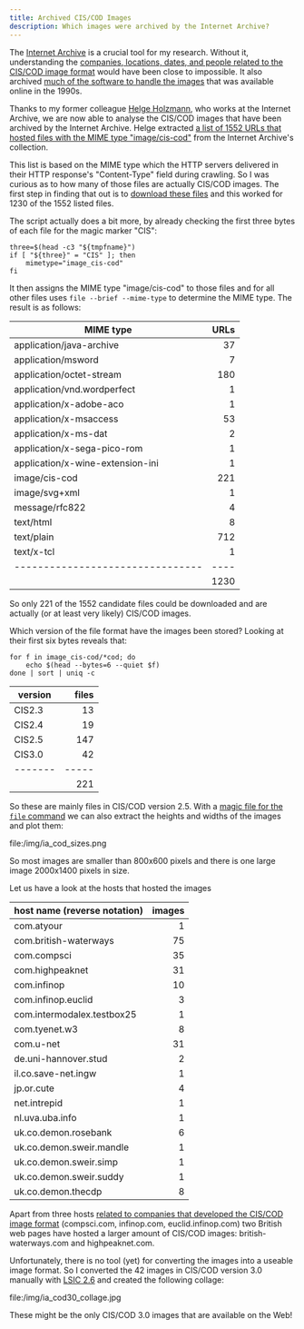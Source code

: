 ```yaml
---
title: Archived CIS/COD Images
description: Which images were archived by the Internet Archive?
---
```


The [Internet Archive](https://archive.org/) is a crucial tool for my
research. Without it, understanding the [companies, locations, dates,
and people related to the CIS/COD image
format](/2025/07/02/companies-locations-dates-and-people.html) would
have been close to impossible. It also archived [much of the software
to handle the images](/documentation.html#software) that was available
online in the 1990s.

Thanks to my former colleague [Helge
Holzmann](https://www.helgeholzmann.de/), who works at the Internet
Archive, we are now able to analyse the CIS/COD images that have been
archived by the Internet Archive. Helge extracted [a list of 1552 URLs
that hosted files with the MIME type
"image/cis-cod"](data/GWB-20240822201647_image-cis-cod.cdx) from the
Internet Archive's collection.

This list is based on the MIME type which the HTTP servers delivered
in their HTTP response's "Content-Type" field during crawling. So I
was curious as to how many of those files are actually CIS/COD images.
The first step in finding that out is to [download these
files](src/get_files_from_ia.sh) and this worked for 1230 of the 1552
listed files.

The script actually does a bit more, by already checking the first
three bytes of each file for the magic marker "CIS":

```shell
three=$(head -c3 "${tmpfname}")
if [ "${three}" = "CIS" ]; then
    mimetype="image_cis-cod"
fi
```
It then assigns the MIME type "image/cis-cod" to those files and for
all other files uses `file --brief --mime-type` to determine the MIME
type. The result is as follows:

| MIME type                        | URLs |
| -------------------------------- | ---: |
| application/java-archive         |   37 |
| application/msword               |    7 |
| application/octet-stream         |  180 |
| application/vnd.wordperfect      |    1 |
| application/x-adobe-aco          |    1 |
| application/x-msaccess           |   53 |
| application/x-ms-dat             |    2 |
| application/x-sega-pico-rom      |    1 |
| application/x-wine-extension-ini |    1 |
| image/cis-cod                    |  221 |
| image/svg+xml                    |    1 |
| message/rfc822                   |    4 |
| text/html                        |    8 |
| text/plain                       |  712 |
| text/x-tcl                       |    1 |
| -------------------------------- | ---- |
|                                  | 1230 |

So only 221 of the 1552 candidate files could be downloaded and are
actually (or at least very likely) CIS/COD images.

Which version of the file format have the images been stored? Looking
at their first six bytes reveals that:

```shell
for f in image_cis-cod/*cod; do
    echo $(head --bytes=6 --quiet $f)
done | sort | uniq -c
```

| version | files |
| ------- | ----: |
| CIS2.3  |    13 |
| CIS2.4  |    19 |
| CIS2.5  |   147 |
| CIS3.0  |    42 |
| ------- | ----- |
|         |   221 |

So these are mainly files in CIS/COD version 2.5. With a [magic file
for the `file` command](/resources/magic) we can also extract the
heights and widths of the images and plot them:

file:/img/ia_cod_sizes.png

So most images are smaller than 800x600 pixels and there is one large
image 2000x1400 pixels in size.

Let us have a look at the hosts that hosted the images

| host name (reverse notation) | images |
| ---------------------------- | -----: |
| com.atyour                   |      1 |
| com.british-waterways        |     75 |
| com.compsci                  |     35 |
| com.highpeaknet              |     31 |
| com.infinop                  |     10 |
| com.infinop.euclid           |      3 |
| com.intermodalex.testbox25   |      1 |
| com.tyenet.w3                |      8 |
| com.u-net                    |     31 |
| de.uni-hannover.stud         |      2 |
| il.co.save-net.ingw          |      1 |
| jp.or.cute                   |      4 |
| net.intrepid                 |      1 |
| nl.uva.uba.info              |      1 |
| uk.co.demon.rosebank         |      6 |
| uk.co.demon.sweir.mandle     |      1 |
| uk.co.demon.sweir.simp       |      1 |
| uk.co.demon.sweir.suddy      |      1 |
| uk.co.demon.thecdp           |      8 |

Apart from three hosts [related to companies that developed the
CIS/COD image
format](/2025/07/02/companies-locations-dates-and-people.html)
(compsci.com, infinop.com, euclid.infinop.com) two British web pages
have hosted a larger amount of CIS/COD images: british-waterways.com
and highpeaknet.com.

Unfortunately, there is no tool (yet) for converting the images into a
useable image format. So I converted the 42 images in CIS/COD
version 3.0 manually with [LSIC 2.6](/documentation.html#software) and
created the following collage:

file:/img/ia_cod30_collage.jpg

These might be the only CIS/COD 3.0 images that are available on the
Web!
